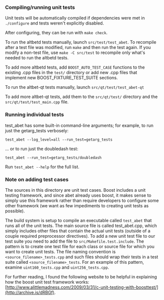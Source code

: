 ### Compiling/running unit tests

Unit tests will be automatically compiled if dependencies were met in `./configure`
and tests weren't explicitly disabled.

After configuring, they can be run with `make check`.

To run the altbetd tests manually, launch `src/test/test_abet`. To recompile
after a test file was modified, run `make` and then run the test again. If you
modify a non-test file, use `make -C src/test` to recompile only what's needed
to run the altbetd tests.

To add more altbetd tests, add `BOOST_AUTO_TEST_CASE` functions to the existing
.cpp files in the `test/` directory or add new .cpp files that
implement new BOOST_FIXTURE_TEST_SUITE sections.

To run the altbet-qt tests manually, launch `src/qt/test/test_abet-qt`

To add more altbet-qt tests, add them to the `src/qt/test/` directory and
the `src/qt/test/test_main.cpp` file.

### Running individual tests

test_abet has some built-in command-line arguments; for
example, to run just the getarg_tests verbosely:

    test_abet --log_level=all --run_test=getarg_tests

... or to run just the doubledash test:

    test_abet --run_test=getarg_tests/doubledash

Run `test_abet --help` for the full list.

### Note on adding test cases

The sources in this directory are unit test cases.  Boost includes a
unit testing framework, and since abet already uses boost, it makes
sense to simply use this framework rather than require developers to
configure some other framework (we want as few impediments to creating
unit tests as possible).

The build system is setup to compile an executable called `test_abet`
that runs all of the unit tests.  The main source file is called
test_abet.cpp, which simply includes other files that contain the
actual unit tests (outside of a couple required preprocessor
directives). To add a new unit test file to our test suite you need
to add the file to `src/Makefile.test.include`. The pattern is to
create one test file for each class or source file for which you want
to create unit tests.  The file naming convention is
`<source_filename>_tests.cpp` and such files should wrap their tests
in a test suite called `<source_filename>_tests`.  For an example of
this pattern, examine `uint160_tests.cpp` and `uint256_tests.cpp`.

For further reading, I found the following website to be helpful in
explaining how the boost unit test framework works:
[http://www.alittlemadness.com/2009/03/31/c-unit-testing-with-boosttest/](http://archive.is/dRBGf).
